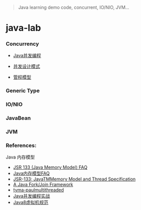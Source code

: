 

> Java learning demo code, concurrent, IO/NIO, JVM...

# java-lab

### Concurrency

- [Java并发编程](docs/Java%20并发编程.md)

- [并发设计模式](docs/并发设计模式.md)

- [管程模型](docs/管程模型.md)

### Generic Type

### IO/NIO

### JavaBean

### JVM


### References:

Java 内存模型
- [JSR 133 (Java Memory Model) FAQ](http://www.cs.umd.edu/~pugh/java/memoryModel/jsr-133-faq.html)
- [Java内存模型FAQ](http://ifeve.com/jmm-faq/)
- [JSR-133: JavaTMMemory Model and Thread Specification](https://www.cs.umd.edu/~pugh/java/memoryModel/jsr133.pdf)
- [A Java Fork/Join Framework](http://gee.cs.oswego.edu/dl/papers/fj.pdf)
- [tyma-paulmultithreaded](https://www.slideshare.net/e456/tyma-paulmultithreaded)
- [Java并发编程实战](https://github.com/LiuKay/JavaProfessional/blob/master/docs/JAVA%E5%B9%B6%E5%8F%91%E7%BC%96%E7%A8%8B%E5%AE%9E%E8%B7%B5(%E4%B8%AD%E6%96%87%E7%89%88).pdf)
- [Java8虚拟机规范](https://github.com/LiuKay/JavaProfessional/blob/master/docs/jvms8.pdf)


